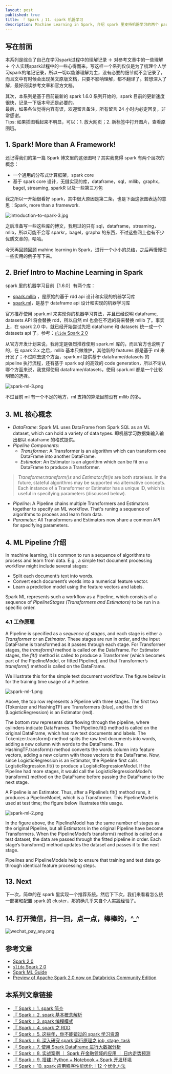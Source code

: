 ```yaml
---
layout: post
published: true
title: 『 Spark 』11. spark 机器学习
description: Machine Learning in Spark, 介绍 spark 里支持机器学习的两个 package，ml 和 mllib。 
---  
```



## 写在前面

本系列是综合了自己在学习spark过程中的理解记录 ＋ 对参考文章中的一些理解 ＋ 个人实践spark过程中的一些心得而来。写这样一个系列仅仅是为了梳理个人学习spark的笔记记录，所以一切以能够理解为主，没有必要的细节就不会记录了，而且文中有时候会出现英文原版文档，只要不影响理解，都不翻译了。若想深入了解，最好阅读参考文章和官方文档。

其次，本系列是基于目前最新的 spark 1.6.0 系列开始的，spark 目前的更新速度很快，记录一下版本号还是必要的。   
最后，如果各位觉得内容有误，欢迎留言备注，所有留言 24 小时内必定回复，非常感谢。     
Tips: 如果插图看起来不明显，可以：1. 放大网页；2. 新标签中打开图片，查看原图哦。


## 1. Spark! More than A Framework!

还记得我们的第一篇 Spark 博文里的这张图吗？其实我觉得 spark 有两个层次的概念：

- 一个通用的分布式计算框架，spark core
- 基于 spark core 设计，无缝实现的库，dataframe，sql，mllib，graphx，bagel, streaming, sparkR 以及一些第三方包

我之所以一开始很看好 spark，其中很大原因是第二条，也是下面这张图表达的意思：Spark, more than a framework.

![introduction-to-spark-3.jpg](../images/introduction-to-spark-3.jpg)

之后准备写一些这些库的博文，我用过的只有 sql，dataframe，streaming，mlib，所以可能不会写 sparkr，bagel，graphx 的东西，不过这些网上也有不少优质文章的，哈哈。

今天再回顾回顾 mahine learning in Spark，进行一个小小的总结，之后再慢慢把一些实用的例子写下来。

## 2. Brief Intro to Machine Learning in Spark

spark 里的机器学习目前［1.6.0］有两个库：

- [spark.mllib](http://spark.apache.org/docs/latest/mllib-guide.html) ，是原始的基于 rdd api 设计和实现的机器学习库 
- [spark.ml](http://spark.apache.org/docs/latest/ml-guide.html)，是基于 dataframe api 设计和实现的机器学习库

官方推荐使用 spark.ml 来实现你的机器学习算法，并且已经说明 dataframe, datasets API 将会替换 rdd，所以自然 ml 也会在不远的将来替换 mllib 了。事实上，在 spark 2.0 中，就已经开始尝试先把 dataframe 和 datasets 统一成一个 datasets api 了。参考：[`slide` Spark 2 0](http://www.slideshare.net/databricks/2016-spark-summit-east-keynote-matei-zaharia)

从官方开发计划来说，我肯定是强烈推荐使用 spark.ml 库的，而且官方也说明了的，在 spark 2.x 之后，mllib 基本只做维护，其他新的 features 都是基于 ml 来开发了；不过除去这个方面，spark.ml 提供基于 dataframe/datasets 的 pipeline 执行流程，还有基于 spark sql 的高效的 code generation，所以不论从哪个方面来说，我觉得使用 dataframe/datasets，使用 spark.ml 都是一个比较明智的选择。

![spark-ml-3.png](../images/spark-ml-3.png)

不过目前 ml 有一个不足的地方，ml 支持的算法目前没有 mllib 的多。


## 3. ML 核心概念

- *DataFrame*: Spark ML uses DataFrame from Spark SQL as an ML dataset, which can hold a variety of data types. 即机器学习数据集输入输出都以 dataframe 的格式提供。
- *Pipeline Components*:
    - *Transformer*: A Transformer is an algorithm which can transform one DataFrame into another DataFrame. 
    - *Estimator*: An Estimator is an algorithm which can be fit on a DataFrame to produce a Transformer. 

> *Transformer.transform()s* and *Estimator.fit()s* are both stateless. In the future, stateful algorithms may be supported via alternative concepts. Each instance of a Transformer or Estimator has a unique ID, which is useful in specifying parameters (discussed below).

- *Pipeline*: A Pipeline chains multiple Transformers and Estimators together to specify an ML workflow. That's runing a sequence of algorithms to process and learn from data. 
- *Parameter*: All Transformers and Estimators now share a common API for specifying parameters.

## 4. ML Pipeline 介绍

In machine learning, it is common to run a sequence of algorithms to process and learn from data. E.g., a simple text document processing workflow might include several stages:

- Split each document’s text into words.
- Convert each document’s words into a numerical feature vector.
- Learn a prediction model using the feature vectors and labels.

Spark ML represents such a workflow as a Pipeline, which consists of a sequence of *PipelineStages (Transformers and Estimators)* to be run in a specific order. 

### 4.1 工作原理

A Pipeline is specified as a *sequence of stages*, and each stage is either a *Transformer* or an *Estimator*. These stages are run in order, and the input DataFrame is transformed as it passes through each stage. For Transformer stages, the *transform()* method is called on the DataFrame. For Estimator stages, the *fit()* method is called to produce a Transformer (which becomes part of the PipelineModel, or fitted Pipeline), and that Transformer’s *transform()* method is called on the DataFrame.

We illustrate this for the simple text document workflow. The figure below is for the training time usage of a Pipeline.

![spark-ml-1.png](../images/spark-ml-1.png)

Above, the top row represents a Pipeline with three stages. The first two (Tokenizer and HashingTF) are Transformers (blue), and the third (LogisticRegression) is an Estimator (red). 

The bottom row represents data flowing through the pipeline, where cylinders indicate DataFrames. The Pipeline.fit() method is called on the original DataFrame, which has raw text documents and labels. The Tokenizer.transform() method splits the raw text documents into words, adding a new column with words to the DataFrame. The HashingTF.transform() method converts the words column into feature vectors, adding a new column with those vectors to the DataFrame. Now, since LogisticRegression is an Estimator, the Pipeline first calls LogisticRegression.fit() to produce a LogisticRegressionModel. If the Pipeline had more stages, it would call the LogisticRegressionModel’s transform() method on the DataFrame before passing the DataFrame to the next stage.

A Pipeline is an Estimator. Thus, after a Pipeline’s fit() method runs, it produces a PipelineModel, which is a Transformer. This PipelineModel is used at test time; the figure below illustrates this usage.

![spark-ml-2.png](../images/spark-ml-2.png)

In the figure above, the PipelineModel has the same number of stages as the original Pipeline, but all Estimators in the original Pipeline have become Transformers. When the PipelineModel’s transform() method is called on a test dataset, the data are passed through the fitted pipeline in order. Each stage’s transform() method updates the dataset and passes it to the next stage.

Pipelines and PipelineModels help to ensure that training and test data go through identical feature processing steps.


## 13. Next

下一次，简单的在 spark 里实现一个推荐系统。然后下下次，我们来看看怎么统一部署和配置 spark 的 cluster，那的确几乎来自个人实践经验了。

## 14. 打开微信，扫一扫，点一点，棒棒的，^_^

![wechat_pay_any.png](../images/wechat_pay_any.png)


## 参考文章

- [Spark 2 0](https://www.youtube.com/watch?v=ZFBgY0PwUeY&feature=youtu.be)
- [`slide` Spark 2 0](http://www.slideshare.net/databricks/2016-spark-summit-east-keynote-matei-zaharia)
- [Spark ML Guide](http://spark.apache.org/docs/latest/ml-guide.html)
- [Preview of Apache Spark 2.0 now on Databricks Community Edition](https://databricks.com/blog/2016/05/11/spark-2-0-technical-preview-easier-faster-and-smarter.html)



## 本系列文章链接

- [『 Spark 』1. spark 简介 ](http://litaotao.github.io/introduction-to-spark)
- [『 Spark 』2. spark 基本概念解析 ](http://litaotao.github.io/spark-questions-concepts)
- [『 Spark 』3. spark 编程模式 ](http://litaotao.github.io/spark-programming-model)
- [『 Spark 』4. spark 之 RDD ](http://litaotao.github.io/spark-what-is-rdd)
- [『 Spark 』5. 这些年，你不能错过的 spark 学习资源 ](http://litaotao.github.io/spark-resouces-blogs-paper)
- [『 Spark 』6. 深入研究 spark 运行原理之 job, stage, task](http://litaotao.github.io/deep-into-spark-exection-model)
- [『 Spark 』7. 使用 Spark DataFrame 进行大数据分析](http://litaotao.github.io/spark-dataframe-introduction)
- [『 Spark 』8. 实战案例 ｜ Spark 在金融领域的应用 ｜ 日内走势预测](http://litaotao.github.io/spark-in-finance-and-investing)
- [『 Spark 』9. 搭建 IPython + Notebook + Spark 开发环境](http://litaotao.github.io/ipython-notebook-spark)
- [『 Spark 』10. spark 应用程序性能优化｜12 个优化方法](http://litaotao.github.io/boost-spark-application-performance)